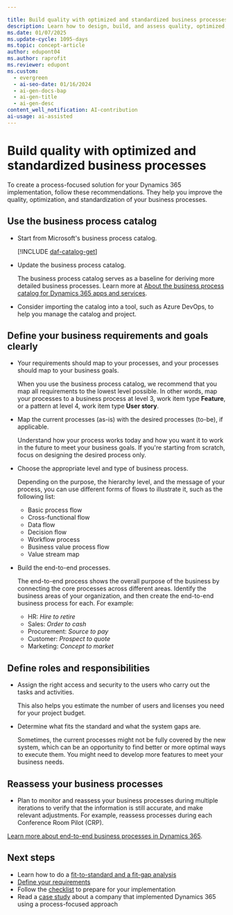 ```yaml
---

title: Build quality with optimized and standardized business processes
description: Learn how to design, build, and assess quality, optimized, and standardized business processes for your Dynamics 365 implementation.
ms.date: 01/07/2025
ms.update-cycle: 1095-days
ms.topic: concept-article
author: edupont04
ms.author: raprofit
ms.reviewer: edupont
ms.custom:
  - evergreen
  - ai-seo-date: 01/16/2024
  - ai-gen-docs-bap
  - ai-gen-title
  - ai-gen-desc
content_well_notification: AI-contribution
ai-usage: ai-assisted
---
```


# Build quality with optimized and standardized business processes

To create a process-focused solution for your Dynamics 365 implementation, follow these recommendations. They help you improve the quality, optimization, and standardization of your business processes.

## Use the business process catalog

- Start from Microsoft's business process catalog.  

  [!INCLUDE [daf-catalog-get](../includes/daf-catalog-get.md)]  

- Update the business process catalog.  

  The business process catalog serves as a baseline for deriving more detailed business processes. Learn more at [About the business process catalog for Dynamics 365 apps and services](../business-processes/about.md).

- Consider importing the catalog into a tool, such as Azure DevOps, to help you manage the catalog and project.

## Define your business requirements and goals clearly

- Your requirements should map to your processes, and your processes should map to your business goals.  

  When you use the business process catalog, we recommend that you map all requirements to the lowest level possible. In other words, map your processes to a business process at level 3, work item type **Feature**, or a pattern at level 4, work item type **User story**.

- Map the current processes (as-is) with the desired processes (to-be), if applicable.  

  Understand how your process works today and how you want it to work in the future to meet your business goals. If you're starting from scratch, focus on designing the desired process only.

- Choose the appropriate level and type of business process.  

  Depending on the purpose, the hierarchy level, and the message of your process, you can use different forms of flows to illustrate it, such as the following list:

  - Basic process flow
  - Cross-functional flow
  - Data flow
  - Decision flow
  - Workflow process
  - Business value process flow
  - Value stream map

- Build the end-to-end processes.  

  The end-to-end process shows the overall purpose of the business by connecting the core processes across different areas. Identify the business areas of your organization, and then create the end-to-end business process for each. For example:

  - HR: *Hire to retire*
  - Sales: *Order to cash*
  - Procurement: *Source to pay*
  - Customer: *Prospect to quote*
  - Marketing: *Concept to market*

## Define roles and responsibilities  

- Assign the right access and security to the users who carry out the tasks and activities.  

  This also helps you estimate the number of users and licenses you need for your project budget.

- Determine what fits the standard and what the system gaps are.  

  Sometimes, the current processes might not be fully covered by the new system, which can be an opportunity to find better or more optimal ways to execute them. You might need to develop more features to meet your business needs.

## Reassess your business processes  

- Plan to monitor and reassess your business processes during multiple iterations to verify that the information is still accurate, and make relevant adjustments. For example, reassess processes during each Conference Room Pilot (CRP).

[Learn more about end-to-end business processes in Dynamics 365](../business-processes/overview.md).

## Next steps

- Learn how to do a [fit-to-standard and a fit-gap analysis](process-focused-solution-fit-to-standard-fit-gap-analysis.md)
- [Define your requirements](process-focused-solution-define-requirements.md)
- Follow the [checklist](process-focused-solution-checklist.md) to prepare for your implementation
- Read a [case study](process-focused-solution-case-study-journey.md) about a company that implemented Dynamics 365 using a process-focused approach
